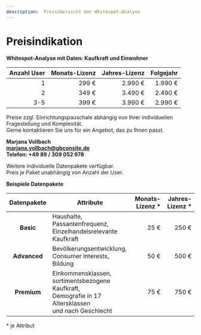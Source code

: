 ```yaml
---
description:  Preisübersicht der Whitespot-Analyse
---
```


# Preisindikation

**Whitespot-Analyse mit Daten: Kaufkraft und Einwohner**

| **Anzahl User** | **Monats-Lizenz** | **Jahres-Lizenz** | **Folgejahr** |
|----------------:|------------------:|------------------:|--------------:|
|               1 |             299 € |           2.990 € |       1.990 € |
|               2 |             349 € |           3.490 € |       2.490 € |
|             3-5 |             399 € |           3.990 € |       2.990 € |

Preise zzgl. Einrichtungspauschale abhängig von Ihrer individuellen Fragestellung und Komplexität.<br>
Gerne kontaktieren Sie uns für ein Angebot, das zu Ihnen passt.


**Marjana Vollbach<br>
[marjana.vollbach@gbconsite.de](mailto:marjana.vollbach@gbconsite.de)<br>
Telefon: +49 89 / 309 052 978**


Weitere individuelle Datenpakete verfügbar.<br>
Preis je Paket unabhängig von Anzahl der User.

**Beispiele Datenpakete**

| **Datenpakete** | **Attribute**                                                                                                | **Monats-Lizenz** \* | **Jahres-Lizenz** \* |
|:---------------:|--------------------------------------------------------------------------------------------------------------|---------------------:|---------------------:|
|       **Basic** |                                            Haushalte, Passantenfrequenz,<br>Einzelhandelsrelevante Kaufkraft |                 25 € |                250 € |
|    **Advanced** |                                                      Bevölkerungsentwicklung,<br>Consumer Interests, Bildung |                 50 € |                500 € |
|     **Premium** | Einkommensklassen,<br>sortimentsbezogene Kaufkraft,<br>Demografie in 17 Altersklassen<br>und nach Geschlecht |                 75 € |                750 € |

\* je Attribut
